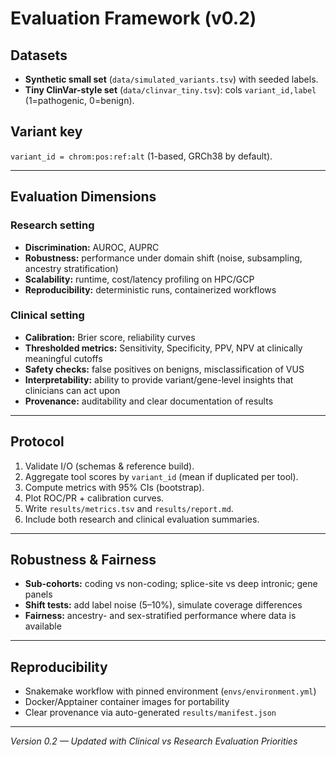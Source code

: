 # Evaluation Framework (v0.2)

## Datasets
- **Synthetic small set** (`data/simulated_variants.tsv`) with seeded labels.
- **Tiny ClinVar-style set** (`data/clinvar_tiny.tsv`): cols `variant_id,label` (1=pathogenic, 0=benign).

## Variant key
`variant_id = chrom:pos:ref:alt` (1-based, GRCh38 by default).

---

## Evaluation Dimensions

### Research setting
- **Discrimination:** AUROC, AUPRC
- **Robustness:** performance under domain shift (noise, subsampling, ancestry stratification)
- **Scalability:** runtime, cost/latency profiling on HPC/GCP
- **Reproducibility:** deterministic runs, containerized workflows

### Clinical setting
- **Calibration:** Brier score, reliability curves
- **Thresholded metrics:** Sensitivity, Specificity, PPV, NPV at clinically meaningful cutoffs
- **Safety checks:** false positives on benigns, misclassification of VUS
- **Interpretability:** ability to provide variant/gene-level insights that clinicians can act upon
- **Provenance:** auditability and clear documentation of results

---

## Protocol
1. Validate I/O (schemas & reference build).
2. Aggregate tool scores by `variant_id` (mean if duplicated per tool).
3. Compute metrics with 95% CIs (bootstrap).
4. Plot ROC/PR + calibration curves.
5. Write `results/metrics.tsv` and `results/report.md`.
6. Include both research and clinical evaluation summaries.

---

## Robustness & Fairness
- **Sub-cohorts:** coding vs non-coding; splice-site vs deep intronic; gene panels
- **Shift tests:** add label noise (5–10%), simulate coverage differences
- **Fairness:** ancestry- and sex-stratified performance where data is available

---

## Reproducibility
- Snakemake workflow with pinned environment (`envs/environment.yml`)
- Docker/Apptainer container images for portability
- Clear provenance via auto-generated `results/manifest.json`

---

_Version 0.2 — Updated with Clinical vs Research Evaluation Priorities_
